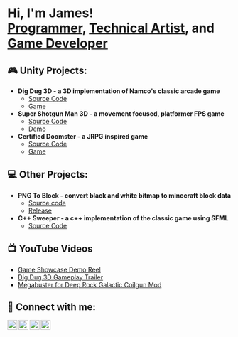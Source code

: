 <h1>Hi, I'm James! <br/><a href="https://github.com/Yamz64">Programmer</a>, <a href="jameslillicrap.com/#/">Technical Artist</a>, and <a href="https://gamc.itch.io"> Game Developer</a>

<h2> 🎮 Unity Projects:</h2>

- <b>Dig Dug 3D - a 3D implementation of Namco's classic arcade game</b>
  - [Source Code](https://github.com/Yamz64/DigDug3D)
  - [Game](https://yamz64.itch.io/dig-dug-30)
- <b>Super Shotgun Man 3D - a movement focused, platformer FPS game</b>
  - [Source Code](https://github.com/Yamz64/SuperShotgunMan3D)
  - [Demo](https://gamc.itch.io/super-shotgun-man-3d)
- <b>Certified Doomster - a JRPG inspired game</b>
  - [Source Code](https://github.com/Yamz64/ArchRPG)
  - [Game](https://gamc.itch.io/certified-doomster)
 
<h2> 💻 Other Projects: </h2>

- <b>PNG To Block - convert black and white bitmap to minecraft block data</b>
  - [Source code](https://github.com/Yamz64/PNGToBlock)
  - [Release](https://github.com/Yamz64/PNGToBlock/releases/tag/C%2B%2B)
- <b>C++ Sweeper - a c++ implementation of the classic game using SFML</b>
  - [Source Code](https://github.com/Yamz64/Cplusplus-Sweeper)

<h2>📺 YouTube Videos </h2>

- [Game Showcase Demo Reel](https://youtu.be/k9qXbYvN9QI)
- [Dig Dug 3D Gameplay Trailer](https://youtu.be/_Gbcwl9jQSY)
- [Megabuster for Deep Rock Galactic Coilgun Mod](https://youtu.be/d1MEY_sA7A8)

<h2> 🤳 Connect with me:</h2>

[<img align="left" alt="JoshMadakor | YouTube" width="22px" src="https://cdn.jsdelivr.net/npm/simple-icons@v3/icons/youtube.svg" />][youtube]
[<img align="left" alt="JoshMadakor | Twitter" width="22px" src="https://cdn.jsdelivr.net/npm/simple-icons@v3/icons/twitter.svg" />][twitter]
[<img align="left" alt="JoshMadakor | LinkedIn" width="22px" src="https://cdn.jsdelivr.net/npm/simple-icons@v3/icons/linkedin.svg" />][linkedin]
[<img align="left" alt="JoshMadakor | Instagram" width="22px" src="https://cdn.jsdelivr.net/npm/simple-icons@v3/icons/instagram.svg" />][instagram]

[twitter]: https://twitter.com/joshmadakor
[youtube]: https://www.youtube.com/c/joshmadakor
[instagram]: https://www.instagram.com/joshmadakor/
[linkedin]: https://linkedin.com/in/joshmadakor

<!--
**Yamz64/Yamz64** is a ✨ _special_ ✨ repository because its `README.md` (this file) appears on your GitHub profile.

Here are some ideas to get you started:

- 🔭 I’m currently working on ...
- 🌱 I’m currently learning ...
- 👯 I’m looking to collaborate on ...
- 🤔 I’m looking for help with ...
- 💬 Ask me about ...
- 📫 How to reach me: ...
- 😄 Pronouns: ...
- ⚡ Fun fact: ...
-->
